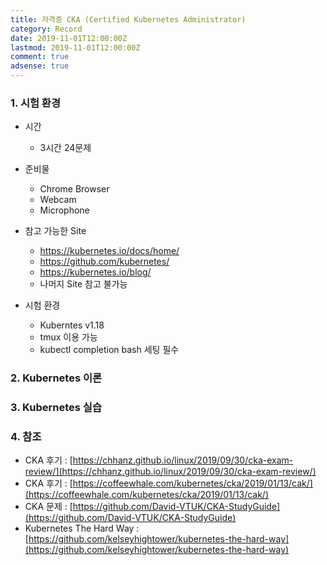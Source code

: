 ```yaml
---
title: 자격증 CKA (Certified Kubernetes Administrator)
category: Record
date: 2019-11-01T12:00:00Z
lastmod: 2019-11-01T12:00:00Z
comment: true
adsense: true
---
```


### 1. 시험 환경

* 시간
  * 3시간 24문제

* 준비물
  * Chrome Browser
  * Webcam
  * Microphone

* 참고 가능한 Site
  * https://kubernetes.io/docs/home/
  * https://github.com/kubernetes/
  * https://kubernetes.io/blog/
  * 나머지 Site 참고 불가능

* 시험 환경
  * Kuberntes v1.18
  * tmux 이용 가능
  * kubectl completion bash 세팅 필수

### 2. Kubernetes 이론

### 3. Kubernetes 실습

### 4. 참조

* CKA 후기 : [https://chhanz.github.io/linux/2019/09/30/cka-exam-review/](https://chhanz.github.io/linux/2019/09/30/cka-exam-review/)
* CKA 후기 : [https://coffeewhale.com/kubernetes/cka/2019/01/13/cak/](https://coffeewhale.com/kubernetes/cka/2019/01/13/cak/)
* CKA 문제 : [https://github.com/David-VTUK/CKA-StudyGuide](https://github.com/David-VTUK/CKA-StudyGuide)
* Kubernetes The Hard Way : [https://github.com/kelseyhightower/kubernetes-the-hard-way](https://github.com/kelseyhightower/kubernetes-the-hard-way)


